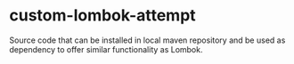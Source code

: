 # custom-lombok-attempt
Source code that can be installed in local maven repository and be used as dependency to offer similar functionality as Lombok.
